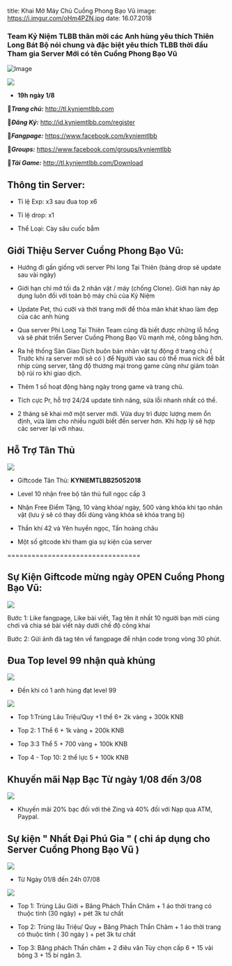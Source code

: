 title: Khai Mở Máy Chủ Cuồng Phong Bạo Vũ
image: https://i.imgur.com/oHm4PZN.jpg
date: 16.07.2018
### Team Kỷ Niệm TLBB thân mời các Anh hùng yêu thích Thiên Long Bát Bộ nói chung và đặc biệt yêu thích TLBB thời đầu Tham gia Server Mới có tên Cuồng Phong Bạo Vũ

![Image](https://i.imgur.com/oHm4PZN.jpg)

![](https://i.imgur.com/uRbQeHc.png)

- **19h ngày 1/8**

🔰***Trang chủ:*** http://tl.kyniemtlbb.com

🔰***Đăng Ký:*** http://id.kyniemtlbb.com/register

🔰***Fangpage:*** https://www.facebook.com/kyniemtlbb

🔰***Groups:*** https://www.facebook.com/groups/kyniemtlbb

🔰***Tải Game:*** http://tl.kyniemtlbb.com/Download

## Thông tin Server:

- Tỉ lệ Exp: x3 sau đua top x6

- Tỉ lệ drop: x1

- Thể Loại: Cày sâu cuốc bẫm

## Giới Thiệu Server Cuồng Phong Bạo Vũ:

- Hướng đi gần giống với server Phi long Tại Thiên (bảng drop sẽ update sau vài ngày)

- Giới hạn chỉ mở tối đa 2 nhân vật / máy (chống Clone). Giới hạn này áp dụng luôn đối với toàn bộ máy chủ của Kỷ Niệm 

- Update Pet, thú cưỡi và thời trang mới để thỏa mãn khát khao làm đẹp của các anh hùng

- Qua server Phi Long Tại Thiên Team cũng đã biết được những lỗ hổng và sẽ phát triển Server Cuồng Phong Bạo Vũ mạnh mẽ, công bằng hơn.

- Ra hệ thống Sàn Giao Dịch buôn bán nhân vật tự động ở trang chủ ( Trước khi ra server mới sẽ có ) để Người vào sau có thể mua nick để bắt nhịp cùng server, tăng độ thương mại trong game cũng như giảm toàn bộ rủi ro khi giao dịch.

- Thêm 1 số hoạt động hàng ngày trong game và trang chủ.

- Tích cực Pr, hỗ trợ 24/24 update tính năng, sửa lỗi nhanh nhất có thể.

- 2 tháng sẽ khai mở một server mới. Vừa duy trì được lượng mem ổn định, vừa làm cho nhiều người biết đến server hơn. Khi hợp lý sẽ hợp các server lại với nhau.

## Hỗ Trợ Tân Thủ

![](https://i.imgur.com/U0DEf1f.png)

- Giftcode Tân Thủ: **KYNIEMTLBB25052018**

- Level 10 nhận free bộ tân thủ full ngọc cấp 3

- Nhận Free Điểm Tặng, 10 vàng khóa/ ngày, 500 vàng khóa khi tạo nhân vật (lưu ý sẽ có thay đổi dùng vàng khóa sẽ khóa trang bị)

-  Thần khí 42 và Yên huyền ngọc, Tần hoàng châu

-  Một số gitcode khi tham gia sự kiện của server

=================================

## Sự Kiện Giftcode mừng ngày OPEN Cuồng Phong Bạo Vũ:

![](https://i.imgur.com/GBVpGKi.png)

Bước 1: Like fangpage, Like bài viết, Tag tên ít nhất 10 người bạn mời cùng chơi và chia sẻ bài viết này dưới chế độ công khai

Bước 2: Gửi ảnh đã tag tên về fangpage để nhận code trong vòng 30 phút.

## Đua Top level 99 nhận quà khủng

![](https://i.imgur.com/GBVpGKi.png)

- Đến khi có 1 anh hùng đạt level 99

![](https://i.imgur.com/U0DEf1f.png)

- Top 1:Trùng Lâu Triệu/Quy +1 thể 6+ 2k vàng + 300k KNB

- Top 2: 1 Thể 6 + 1k vàng + 200k KNB

- Top 3:3 Thể 5 + 700 vàng + 100k KNB

- Top 4 - Top 10: 2 thể lực 5 + 100k KNB

## Khuyến mãi Nạp Bạc Từ ngày 1/08 đến 3/08

![](https://i.imgur.com/GBVpGKi.png)

- Khuyến mãi 20% bạc đối với thẻ Zing và 40% đối với Nạp qua ATM, Paypal.

## Sự kiện " Nhất Đại Phú Gia " ( chỉ áp dụng cho Server Cuồng Phong Bạo Vũ )
 
![](https://i.imgur.com/uRbQeHc.png)

- Từ Ngày 01/8 đến 24h 07/08

![](https://i.imgur.com/U0DEf1f.png)

- Top 1: Trùng Lâu Giới + Băng Phách Thần Châm + 1 áo thời trang có thuộc tính (30 ngày) + pét 3k tư chất

- Top 2: Trùng lâu Triệu/ Quy + Băng Phách Thần Châm + 1 áo thời trang có thuộc tính ( 30 ngày ) + pet 3k tư chất

- Top 3: Băng phách Thần châm + 2 điêu văn Tùy chọn cấp 6 + 15 vải bông 3 + 15 bí ngân 3.
